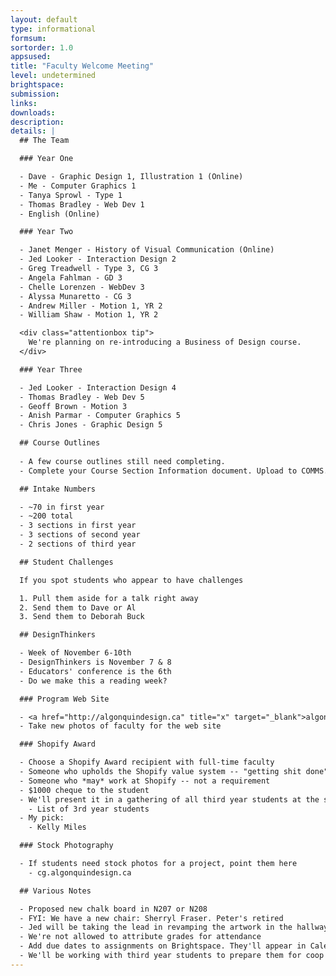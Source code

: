 ```yaml
---
layout: default
type: informational
formsum: 
sortorder: 1.0
appsused: 
title: "Faculty Welcome Meeting"
level: undetermined
brightspace: 
submission:
links:
downloads: 
description: 
details: |
  ## The Team

  ### Year One

  - Dave - Graphic Design 1, Illustration 1 (Online)
  - Me - Computer Graphics 1
  - Tanya Sprowl - Type 1
  - Thomas Bradley - Web Dev 1
  - English (Online)

  ### Year Two

  - Janet Menger - History of Visual Communication (Online)
  - Jed Looker - Interaction Design 2
  - Greg Treadwell - Type 3, CG 3
  - Angela Fahlman - GD 3
  - Chelle Lorenzen - WebDev 3
  - Alyssa Munaretto - CG 3
  - Andrew Miller - Motion 1, YR 2
  - William Shaw - Motion 1, YR 2

  <div class="attentionbox tip">
    We're planning on re-introducing a Business of Design course.
  </div>

  ### Year Three

  - Jed Looker - Interaction Design 4
  - Thomas Bradley - Web Dev 5
  - Geoff Brown - Motion 3
  - Anish Parmar - Computer Graphics 5
  - Chris Jones - Graphic Design 5

  ## Course Outlines
  
  - A few course outlines still need completing.
  - Complete your Course Section Information document. Upload to COMMS.

  ## Intake Numbers

  - ~70 in first year
  - ~200 total
  - 3 sections in first year
  - 3 sections of second year
  - 2 sections of third year

  ## Student Challenges

  If you spot students who appear to have challenges

  1. Pull them aside for a talk right away
  2. Send them to Dave or Al
  3. Send them to Deborah Buck

  ## DesignThinkers

  - Week of November 6-10th
  - DesignThinkers is November 7 & 8
  - Educators' conference is the 6th
  - Do we make this a reading week?

  ### Program Web Site

  - <a href="http://algonquindesign.ca" title="x" target="_blank">algonquindesign.ca</a> Let's promote it.
  - Take new photos of faculty for the web site

  ### Shopify Award

  - Choose a Shopify Award recipient with full-time faculty
  - Someone who upholds the Shopify value system -- "getting shit done"
  - Someone who *may* work at Shopify -- not a requirement
  - $1000 cheque to the student
  - We'll present it in a gathering of all third year students at the start of the year
    - List of 3rd year students
  - My pick:
    - Kelly Miles

  ### Stock Photography

  - If students need stock photos for a project, point them here
    - cg.algonquindesign.ca

  ## Various Notes

  - Proposed new chalk board in N207 or N208
  - FYI: We have a new chair: Sherryl Fraser. Peter's retired
  - Jed will be taking the lead in revamping the artwork in the hallway
  - We're not allowed to attribute grades for attendance
  - Add due dates to assignments on Brightspace. They'll appear in Calendar
  - We'll be working with third year students to prepare them for coop & the workplace
---
```


